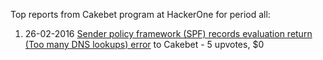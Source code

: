 Top reports from Cakebet program at HackerOne for period all:

1. 26-02-2016 [Sender policy framework (SPF) records evaluation return (Too many DNS lookups) error](https://hackerone.com/reports/119033) to Cakebet - 5 upvotes, $0
